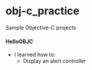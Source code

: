 # obj-c_practice
Sample Objective-C projects

<h4> HelloOBJC </h4>

  - I learned how to:
    - Display an alert controller
